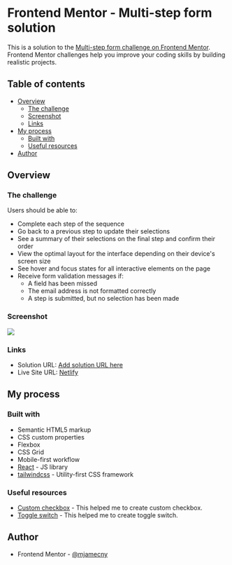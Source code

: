 # Frontend Mentor - Multi-step form solution

This is a solution to the [Multi-step form challenge on Frontend Mentor](https://www.frontendmentor.io/challenges/multistep-form-YVAnSdqQBJ). Frontend Mentor challenges help you improve your coding skills by building realistic projects.

## Table of contents

- [Overview](#overview)
  - [The challenge](#the-challenge)
  - [Screenshot](#screenshot)
  - [Links](#links)
- [My process](#my-process)
  - [Built with](#built-with)
  - [Useful resources](#useful-resources)
- [Author](#author)

## Overview

### The challenge

Users should be able to:

- Complete each step of the sequence
- Go back to a previous step to update their selections
- See a summary of their selections on the final step and confirm their order
- View the optimal layout for the interface depending on their device's screen size
- See hover and focus states for all interactive elements on the page
- Receive form validation messages if:
  - A field has been missed
  - The email address is not formatted correctly
  - A step is submitted, but no selection has been made

### Screenshot

![](https://i.imgur.com/GZZKiDu.png)

### Links

- Solution URL: [Add solution URL here](https://your-solution-url.com)
- Live Site URL: [Netlify](https://fm-challenge-multi-step-form.netlify.app/)

## My process

### Built with

- Semantic HTML5 markup
- CSS custom properties
- Flexbox
- CSS Grid
- Mobile-first workflow
- [React](https://reactjs.org/) - JS library
- [tailwindcss](https://tailwindcss.com/) - Utility-first CSS framework

### Useful resources

- [Custom checkbox](https://www.w3schools.com/howto/howto_css_custom_checkbox.asp) - This helped me to create custom checkbox.
- [Toggle switch](https://www.w3schools.com/howto/howto_css_switch.asp) - This helped me to create toggle switch.

## Author

- Frontend Mentor - [@mjamecny](https://www.frontendmentor.io/profile/mjamecny)
